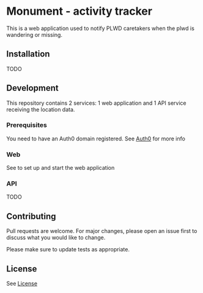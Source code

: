 # Monument - activity tracker

This is a web application used to notify PLWD caretakers when the plwd is wandering or missing. 

## Installation

TODO

## Development

This repository contains 2 services: 1 web application and 1 API service receiving the location data.

### Prerequisites

You need to have an Auth0 domain registered. See [Auth0](./docs/auth0.md) for more info  

### Web

See [](./web/README.MD) to set up and start the web application

### API

TODO

## Contributing
Pull requests are welcome. For major changes, please open an issue first to discuss what you would like to change.

Please make sure to update tests as appropriate.

## License

See [License](./LICENSE)
